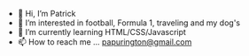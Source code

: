 - 👋 Hi, I’m Patrick
- 👀 I’m interested in football, Formula 1, traveling and my dog's
- 🌱 I’m currently learning HTML/CSS/Javascript
- 📫 How to reach me ... papurington@gmail.com


